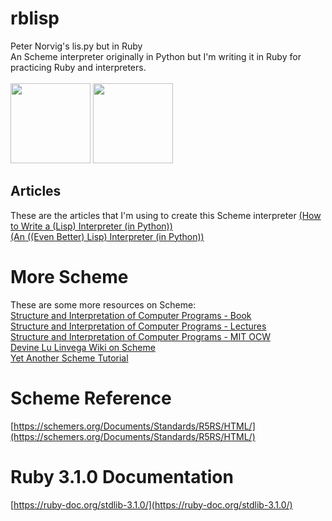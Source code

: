 # rblisp
Peter Norvig's lis.py but in Ruby <br>
An Scheme interpreter originally in Python but I'm writing it in Ruby for practicing Ruby and interpreters. <br> <br>
<img src="https://upload.wikimedia.org/wikipedia/commons/3/39/Lambda_lc.svg" width="128"/>
<img src="https://upload.wikimedia.org/wikipedia/commons/7/73/Ruby_logo.svg" width="128"/>
## Articles
These are the articles that I'm using to create this Scheme interpreter
[(How to Write a (Lisp) Interpreter (in Python))](http://norvig.com/lispy.html) <br>
[(An ((Even Better) Lisp) Interpreter (in Python))](http://norvig.com/lispy2.html) <br>

# More Scheme
These are some more resources on Scheme: <br>
[Structure and Interpretation of Computer Programs - Book](https://mitpress.mit.edu/sites/default/files/sicp/index.html) <br>
[Structure and Interpretation of Computer Programs - Lectures](https://groups.csail.mit.edu/mac/classes/6.001/abelson-sussman-lectures/) <br>
[Structure and Interpretation of Computer Programs - MIT OCW](https://ocw.mit.edu/courses/electrical-engineering-and-computer-science/6-001-structure-and-interpretation-of-computer-programs-spring-2005/video-lectures/) <br>
[Devine Lu Linvega Wiki on Scheme](https://wiki.xxiivv.com/site/lisp.html) <br>
[Yet Another Scheme Tutorial](http://www.shido.info/lisp/idx_scm_e.html) <br>

# Scheme Reference
[https://schemers.org/Documents/Standards/R5RS/HTML/](https://schemers.org/Documents/Standards/R5RS/HTML/) <br>
# Ruby 3.1.0 Documentation
[https://ruby-doc.org/stdlib-3.1.0/](https://ruby-doc.org/stdlib-3.1.0/) <br>
